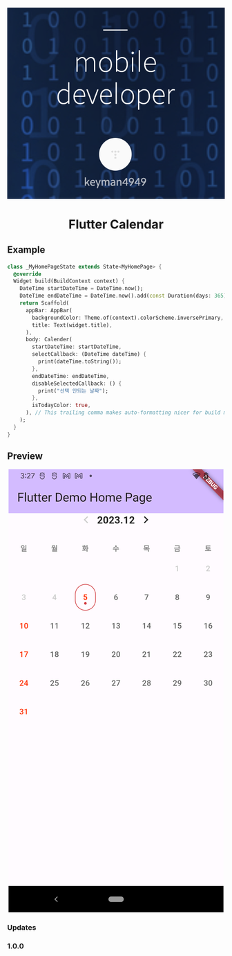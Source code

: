<p align="center">
  <img src="https://github.com/jongheonmoon/moon_calendar/blob/master/preview/my_img.png" />
</p>
 
<h1 align="center">Flutter Calendar</h1>

 ## Example


```dart
class _MyHomePageState extends State<MyHomePage> {
  @override
  Widget build(BuildContext context) {
    DateTime startDateTime = DateTime.now();
    DateTime endDateTime = DateTime.now().add(const Duration(days: 365));
    return Scaffold(
      appBar: AppBar(
        backgroundColor: Theme.of(context).colorScheme.inversePrimary,
        title: Text(widget.title),
      ),
      body: Calender(
        startDateTime: startDateTime,
        selectCallback: (DateTime dateTime) {
          print(dateTime.toString());
        },
        endDateTime: endDateTime,
        disableSelectedCallback: () {
          print("선택 안되는 날짜");
        },
        isTodayColor: true,
      ), // This trailing comma makes auto-formatting nicer for build methods.
    );
  }
}
```
 
## Preview

<p align="center">
  <img src="https://github.com/jongheonmoon/moon_calendar/blob/master/preview/preview1.png" />
</p>
 
 
### Updates
### 1.0.0
